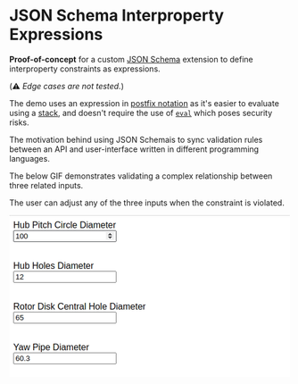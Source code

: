 # JSON Schema Interproperty Expressions

**Proof-of-concept** for a custom [JSON Schema](https://json-schema.org/)  extension to define interproperty constraints as expressions.

(⚠️ *Edge cases are not tested.*)

The demo uses an expression in [postfix notation](https://en.wikipedia.org/wiki/Reverse_Polish_notation) as it's easier to evaluate using a [stack](https://en.wikipedia.org/wiki/Stack_(abstract_data_type)), and doesn't require the use of [`eval`](https://developer.mozilla.org/en-US/docs/Web/JavaScript/Reference/Global_Objects/eval) which poses security risks.

The motivation behind using JSON Schemais to sync validation rules between an API and user-interface written in different programming languages.

The below GIF demonstrates validating a complex relationship between three related inputs.

The user can adjust any of the three inputs when the constraint is violated.

![Demo](./json-schema-interproperty-expressions-demo.gif)
